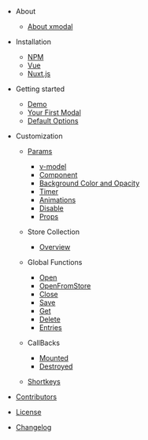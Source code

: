 - About

  - [About xmodal](docFiles/about.md)


- Installation

  - [NPM](docFiles/npm.md)
  - [Vue](docFiles/vue.md)
  - [Nuxt.js](docFiles/nuxt.md)

- Getting started

  - [Demo](docFiles/demo.md)
  - [Your First Modal](docFiles/firstModal.md)
  - [Default Options](docFiles/defaultOptions.md)

- Customization

  - [Params](docFiles/params.md)
     - [v-model](docFiles/v-model.md)
     - [Component](docFiles/component.md)
     - [Background Color and Opacity](docFiles/backgroundColor.md)
     - [Timer](docFiles/timer.md)
     - [Animations](docFiles/animation.md)
     - [Disable](docFiles/disable.md)
     - [Props](docFiles/props)

  - Store Collection
    - [Overview](docFiles/Store.md)

  - Global Functions
    - [Open](docFiles/open.md)
    - [OpenFromStore](docFiles/OpenFromStore)
    - [Close](docFiles/close.md)
    - [Save](docFiles/save.md)
    - [Get](docFiles/get.md)
    - [Delete](docFiles/delete.md)
    - [Entries](docFiles/entries.md)

  - CallBacks
    - [Mounted](docFiles/mounted.md)
    - [Destroyed](docFiles/destroyed.md)


  - [Shortkeys](docFiles/keys.md)
    

- [Contributors](docFiles/Contributors.md)
- [License](docFiles/License.md)
- [Changelog](docFiles/Changelogs.md)
